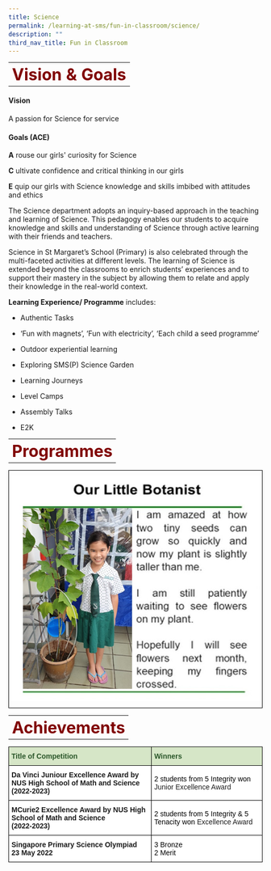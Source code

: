 ```yaml
---
title: Science
permalink: /learning-at-sms/fun-in-classroom/science/
description: ""
third_nav_title: Fun in Classroom
---
```

<table>
	<tbody><tr>
		<th><font size="6" color="maroon">
     Vision &amp; Goals
 </font></th>
</tr>
	<tr>
</tr>
</tbody></table>

#### Vision

A passion for Science for service

  

#### Goals (ACE)

**A**&nbsp;rouse our girls' curiosity for Science

  

**C**&nbsp;ultivate confidence and critical thinking in our girls

  

**E**&nbsp;quip our girls with Science knowledge and skills imbibed with attitudes and ethics

The Science department adopts an inquiry-based approach in the teaching and learning of Science. This pedagogy enables our students to acquire knowledge and skills and understanding of Science through active learning with their friends and teachers.

  

Science in St Margaret’s School (Primary) is also celebrated through the multi-faceted activities at different levels. The learning of Science is extended beyond the classrooms to enrich students’ experiences and to support their mastery in the subject by allowing them to relate and apply their knowledge in the real-world context.

  
**Learning Experience/ Programme** includes:

*   Authentic Tasks

*   ‘Fun with magnets’, ‘Fun with electricity’, ‘Each child a seed programme’  
    

*   Outdoor experiential learning

*   Exploring SMS(P) Science Garden
*   Learning Journeys
*   Level Camps

*   Assembly Talks
*   E2K


<table>
	<tbody><tr>
		<th><font size="6" color="maroon">
     Programmes
 </font></th>
</tr>
	<tr>
</tr>
</tbody></table>

<style type="text/css">
.tg  {border-collapse:collapse;border-spacing:0;}
.tg td{border-color:black;border-style:solid;border-width:1px;font-family:Arial, sans-serif;font-size:14px;
  overflow:hidden;padding:10px 5px;word-break:normal;}
.tg th{border-color:black;border-style:solid;border-width:1px;font-family:Arial, sans-serif;font-size:14px;
  font-weight:normal;overflow:hidden;padding:10px 5px;word-break:normal;}
.tg .tg-baqh{text-align:center;vertical-align:top}
.tg .tg-amwm{font-weight:bold;text-align:center;vertical-align:top}
.tg .tg-0lax{text-align:left;vertical-align:top}
</style>
<table class="tg">

<tbody>
  <tr>
    <td class="tg-0lax" colspan="2"><img src="/images/2021OurLittleBotanist03.jpg"></td>
  </tr>
</tbody>
</table>


<table>
	<tbody><tr>
		<th><font size="6" color="maroon">
    Achievements
 </font></th>
</tr>
	<tr>
</tr>
</tbody></table>

<style type="text/css">
.tg  {border-collapse:collapse;border-spacing:0;}
.tg td{border-color:black;border-style:solid;border-width:1px;font-family:Arial, sans-serif;font-size:14px;
  overflow:hidden;padding:10px 5px;word-break:normal;}
.tg th{border-color:black;border-style:solid;border-width:1px;font-family:Arial, sans-serif;font-size:14px;
  font-weight:normal;overflow:hidden;padding:10px 5px;word-break:normal;}
.tg .tg-bzhr{background-color:#D6E6C7;color:#2A5629;font-weight:bold;text-align:left;vertical-align:middle}
.tg .tg-dgl5{background-color:#FFF;font-weight:bold;text-align:left;vertical-align:top}
.tg .tg-zr06{background-color:#FFF;text-align:left;vertical-align:middle}
</style>
<table class="tg">
<thead>
  <tr>
    <th class="tg-bzhr"><span style="font-weight:bold;color:#2A5629;background-color:#D6E6C7">Title of Competition</span></th>
    <th class="tg-bzhr"><span style="font-weight:bold;color:#2A5629;background-color:#D6E6C7">Winners</span></th>
  </tr>
</thead>
<tbody>
  <tr>
    <td class="tg-dgl5">Da Vinci Juniour Excellence Award by NUS High School of Math and Science<br>(2022-2023)</td>
    <td class="tg-zr06"><span style="color:#000;background-color:#FFF"> 2 students from 5 Integrity won</span> Junior Excellence Award </td>
  </tr>
  <tr>
    <td class="tg-dgl5">MCurie2 Excellence Award by NUS High School of Math and Science<br>(2022-2023)</td>
    <td class="tg-zr06"><span style="color:#000;background-color:#FFF"> 2 students from 5 Integrity &amp; 5 Tenacity won</span> Excellence Award</td>
  </tr>
  <tr>
    <td class="tg-dgl5">Singapore Primary Science Olympiad<br>23 May 2022</td>
    <td class="tg-zr06"><span style="color:#000;background-color:#FFF"> 3 Bronze</span><br><span style="color:#000;background-color:#FFF"> 2 Merit</span></td>
  </tr>
</tbody>
</table>